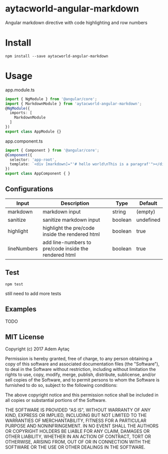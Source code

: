 # aytacworld-angular-markdown

Angular markdown directive with code highlighting and row numbers

# Install

`npm install --save aytacworld-angular-markdown`

# Usage

app.module.ts

```typescript
import { NgModule } from '@angular/core';
import { MarkdownModule } from 'aytacworld-angular-markdown';
@NgModule({
  imports: [
    MarkdownModule
  ]
})
export class AppModule {}
```

app.component.ts

```typescript
import { Component } from '@angular/core';
@Component({
  selector: 'app-root',
  template: `<div [markdown]="'# hello world\nThis is a paragraf'"></div>`
})
export class AppComponent { }
```

## Configurations

|Input       |  Description   |  Type  |  Default  |
|------------|----------------|--------|-----------|
|markdown    |  markdown input | string | (empty) |
|sanitize    |  sanitize markdown input | boolean | undefined |
|highlight   |  highlight the pre/code inside the rendered html | boolean | true |
|lineNumbers |  add line-numbers to pre/code inside the rendered html | boolean | true |

## Test

`npm test`

still need to add more tests

## Examples

TODO

## MIT License

Copyright (c) 2017 Adem Aytaç

Permission is hereby granted, free of charge, to any person obtaining a copy
of this software and associated documentation files (the "Software"), to deal
in the Software without restriction, including without limitation the rights
to use, copy, modify, merge, publish, distribute, sublicense, and/or sell
copies of the Software, and to permit persons to whom the Software is
furnished to do so, subject to the following conditions:

The above copyright notice and this permission notice shall be included in all
copies or substantial portions of the Software.

THE SOFTWARE IS PROVIDED "AS IS", WITHOUT WARRANTY OF ANY KIND, EXPRESS OR
IMPLIED, INCLUDING BUT NOT LIMITED TO THE WARRANTIES OF MERCHANTABILITY,
FITNESS FOR A PARTICULAR PURPOSE AND NONINFRINGEMENT. IN NO EVENT SHALL THE
AUTHORS OR COPYRIGHT HOLDERS BE LIABLE FOR ANY CLAIM, DAMAGES OR OTHER
LIABILITY, WHETHER IN AN ACTION OF CONTRACT, TORT OR OTHERWISE, ARISING FROM,
OUT OF OR IN CONNECTION WITH THE SOFTWARE OR THE USE OR OTHER DEALINGS IN THE
SOFTWARE.
